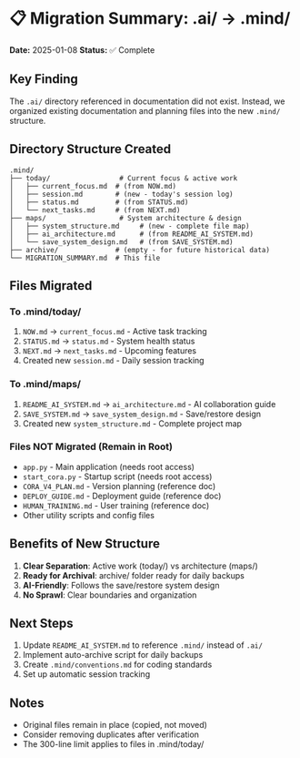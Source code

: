 # 📋 Migration Summary: .ai/ → .mind/

**Date:** 2025-01-08
**Status:** ✅ Complete

## Key Finding
The `.ai/` directory referenced in documentation did not exist. Instead, we organized existing documentation and planning files into the new `.mind/` structure.

## Directory Structure Created
```
.mind/
├── today/                 # Current focus & active work
│   ├── current_focus.md  # (from NOW.md)
│   ├── session.md        # (new - today's session log)
│   ├── status.md         # (from STATUS.md)
│   └── next_tasks.md     # (from NEXT.md)
├── maps/                  # System architecture & design
│   ├── system_structure.md     # (new - complete file map)
│   ├── ai_architecture.md      # (from README_AI_SYSTEM.md)
│   └── save_system_design.md   # (from SAVE_SYSTEM.md)
├── archive/              # (empty - for future historical data)
└── MIGRATION_SUMMARY.md  # This file
```

## Files Migrated

### To .mind/today/
1. `NOW.md` → `current_focus.md` - Active task tracking
2. `STATUS.md` → `status.md` - System health status
3. `NEXT.md` → `next_tasks.md` - Upcoming features
4. Created new `session.md` - Daily session tracking

### To .mind/maps/
1. `README_AI_SYSTEM.md` → `ai_architecture.md` - AI collaboration guide
2. `SAVE_SYSTEM.md` → `save_system_design.md` - Save/restore design
3. Created new `system_structure.md` - Complete project map

### Files NOT Migrated (Remain in Root)
- `app.py` - Main application (needs root access)
- `start_cora.py` - Startup script (needs root access)
- `CORA_V4_PLAN.md` - Version planning (reference doc)
- `DEPLOY_GUIDE.md` - Deployment guide (reference doc)
- `HUMAN_TRAINING.md` - User training (reference doc)
- Other utility scripts and config files

## Benefits of New Structure
1. **Clear Separation**: Active work (today/) vs architecture (maps/)
2. **Ready for Archival**: archive/ folder ready for daily backups
3. **AI-Friendly**: Follows the save/restore system design
4. **No Sprawl**: Clear boundaries and organization

## Next Steps
1. Update `README_AI_SYSTEM.md` to reference `.mind/` instead of `.ai/`
2. Implement auto-archive script for daily backups
3. Create `.mind/conventions.md` for coding standards
4. Set up automatic session tracking

## Notes
- Original files remain in place (copied, not moved)
- Consider removing duplicates after verification
- The 300-line limit applies to files in .mind/today/